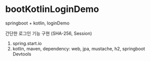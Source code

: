 # bootKotlinLoginDemo
springboot + kotlin, loginDemo

간단한 로그인 기능 구현 (SHA-256, Session)

1. spring.start.io
2. kotlin, maven, dependency: web, jpa, mustache, h2, springboot Devtools

